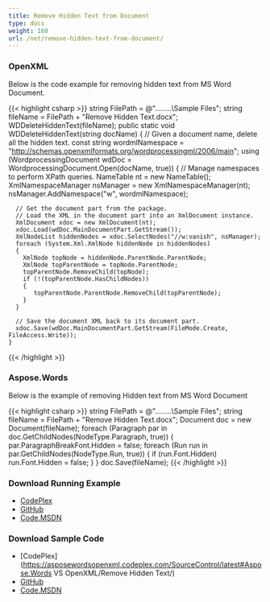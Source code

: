 ```yaml
---
title: Remove Hidden Text from Document
type: docs
weight: 160
url: /net/remove-hidden-text-from-document/
---
```


### **OpenXML**

Below is the code example for removing hidden text from MS Word Document.

{{< highlight csharp >}}
  string FilePath = @"..\..\..\..\Sample Files\";
  string fileName = FilePath + "Remove Hidden Text.docx";       
  WDDeleteHiddenText(fileName);
  public static void WDDeleteHiddenText(string docName)
  {
    // Given a document name, delete all the hidden text.
    const string wordmlNamespace = "http://schemas.openxmlformats.org/wordprocessingml/2006/main";
    using (WordprocessingDocument wdDoc = WordprocessingDocument.Open(docName, true))
    {
      // Manage namespaces to perform XPath queries.
      NameTable nt = new NameTable();
      XmlNamespaceManager nsManager = new XmlNamespaceManager(nt);
      nsManager.AddNamespace("w", wordmlNamespace);

      // Get the document part from the package.
      // Load the XML in the document part into an XmlDocument instance.
      XmlDocument xdoc = new XmlDocument(nt);
      xdoc.Load(wdDoc.MainDocumentPart.GetStream());
      XmlNodeList hiddenNodes = xdoc.SelectNodes("//w:vanish", nsManager);
      foreach (System.Xml.XmlNode hiddenNode in hiddenNodes)
      {
        XmlNode topNode = hiddenNode.ParentNode.ParentNode;
        XmlNode topParentNode = topNode.ParentNode;
        topParentNode.RemoveChild(topNode);
        if (!(topParentNode.HasChildNodes))
        {
           topParentNode.ParentNode.RemoveChild(topParentNode);
        }
      }

      // Save the document XML back to its document part.
      xdoc.Save(wdDoc.MainDocumentPart.GetStream(FileMode.Create, FileAccess.Write));
    }
{{< /highlight >}}

### **Aspose.Words**

Below is the example of removing Hidden text from MS Word Document

{{< highlight csharp >}}
 string FilePath = @"..\..\..\..\Sample Files\";
 string fileName = FilePath + "Remove Hidden Text.docx";
 Document doc = new Document(fileName);
 foreach (Paragraph par in doc.GetChildNodes(NodeType.Paragraph, true))
 {
   par.ParagraphBreakFont.Hidden = false;
   foreach (Run run in par.GetChildNodes(NodeType.Run, true))
   {
     if (run.Font.Hidden)
     run.Font.Hidden = false;
   }
 }
 doc.Save(fileName);
{{< /highlight >}}

### **Download Running Example**

- [CodePlex](https://asposewordsopenxml.codeplex.com/releases/view/620544)
- [GitHub](https://github.com/aspose-words/Aspose.Words-for-.NET/releases/tag/AsposeWordsVsOpenXMLv1.2)
- [Code.MSDN](https://code.msdn.microsoft.com/Code-Comparison-of-Common-4ffff4d7#content)

### **Download Sample Code**

- [CodePlex](https://asposewordsopenxml.codeplex.com/SourceControl/latest#Aspose.Words VS OpenXML/Remove Hidden Text/)
- [GitHub](https://github.com/aspose-words/Aspose.Words-for-.NET/tree/master/Plugins/Aspose.Words%20Vs%20OpenXML%20Words/Aspose.Words%20VS%20OpenXML/Remove%20Hidden%20Text)
- [Code.MSDN](https://code.msdn.microsoft.com/Code-Comparison-of-Common-4ffff4d7/view/SourceCode#content)
